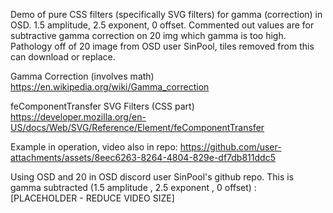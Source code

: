 Demo of pure CSS filters (specifically SVG filters) for gamma (correction) in OSD.  1.5 amplitude, 2.5 exponent, 0 offset. Commented out values are for subtractive gamma correction on 20 img which gamma is too high. Pathology off of 20 image from OSD user SinPool, tiles removed from this can download or replace.

Gamma Correction (involves math)
https://en.wikipedia.org/wiki/Gamma_correction

feComponentTransfer SVG Filters (CSS part)
https://developer.mozilla.org/en-US/docs/Web/SVG/Reference/Element/feComponentTransfer

Example in operation, video also in repo:
https://github.com/user-attachments/assets/8eec6263-8264-4804-829e-df7db811ddc5

Using OSD and 20 in OSD discord user SinPool's github repo. This is gamma subtracted (1.5 amplitude , 2.5 exponent , 0 offset) :
[PLACEHOLDER - REDUCE VIDEO SIZE]
